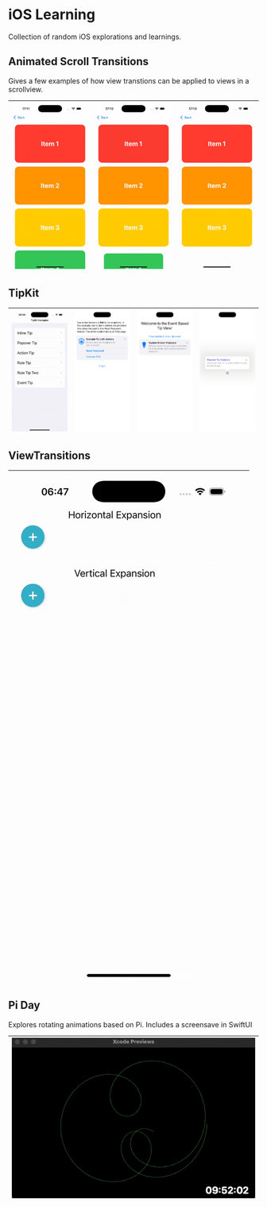 # iOS Learning

Collection of random iOS explorations and learnings.

## Animated Scroll Transitions

Gives a few examples of how view transtions can be applied to views in a scrollview.

| ![BlurFadeTransition](Visuals/AnimatedScrollTransitions/BlurFadeTransition.gif) | ![ScaleScrollTransitionView](Visuals/AnimatedScrollTransitions/ScaleScrollTransitionView.gif) | ![ScaleFadeScrollTransitionView](Visuals/AnimatedScrollTransitions/ScaleFadeScrollTransitionView.gif) |
| ------------------------------------------------------ | --------------------------------------------------------------------- | --------------------------------------------------------------------------- |

## TipKit

| ![](https://github.com/dtroupe18/iOS-Learning/blob/master/Visuals/TipKit/TipKit.gif) | ![](Visuals/TipKit/ActionTipView.png) | ![](Visuals/TipKit/EventBasedTipView.png) | ![](Visuals/TipKit/PopoverTipView.png) |
|--------------|--------------|---------------|------------|


## ViewTransitions

|![](Visuals/ViewTransitions/ViewTransitions.gif)|
|------------------------------------------------|


## Pi Day

Explores rotating animations based on Pi. Includes a screensave in SwiftUI

|![](Visuals/PiScreenSaver/PiScreenSaver.gif)|
|------------------------------------------------|
